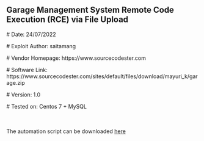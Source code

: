 ## Garage Management System Remote Code Execution (RCE) via File Upload

<p># Date: 24/07/2022

<p># Exploit Author: saitamang

<p># Vendor Homepage: https://www.sourcecodester.com

<p># Software Link: https://www.sourcecodester.com/sites/default/files/download/mayuri_k/garage.zip

<p># Version: 1.0

<p># Tested on: Centos 7 + MySQL

<br><br>The automation script can be downloaded [here](https://github.com/saitamang/POC-DUMP/blob/main/Garage%20Management%20System/rce.py)

